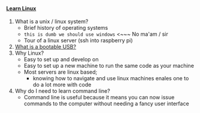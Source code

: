 #### [Learn Linux](https://www.youtube.com/watch?v=rL3yq5a_vNM&list=PLlcnQQJK8SUjfkCph45fz6rC0de60LVZR)
1. What is a unix / linux system?   
   - Brief history of operating systems
   - `this is dumb we should use windows` <~~~ No ma'am / sir
   - Tour of a linux server (ssh into raspberry pi)
2. [What is a bootable USB?](bootableUSB.md)
3. Why Linux?
   - Easy to set up and develop on
   - Easy to set up a new machine to run the same code as your machine
   - Most servers are linux based;
     - knowing how to navigate and use linux machines enales one to do a lot more with code
4. Why do I need to learn command line?
   - Command line is useful because it means you can now issue commands to the computer without needing a fancy user interface
